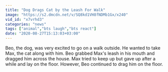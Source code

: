 ```yaml
---
title: "Dog Drags Cat by the Leash For Walk"
image: "https://s2.dmcdn.net/v/SQ8kd1VH8fNDMb1Gx/x240"
vid_id: "x7vrhd3"
categories: "news"
tags: ["animal","bts laugh","bts react"]
date: "2020-08-27T15:13:03+03:00"
---
```

Beo, the dog, was very excited to go on a walk outside. He wanted to take Max, the cat along with him. Beo grabbed Max's leash in his mouth and dragged him across the house. Max tried to keep up but gave up after a while and lay on the floor. However, Beo continued to drag him on the floor.
